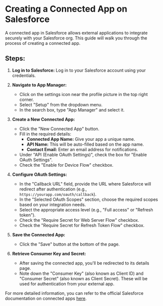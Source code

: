 # Creating a Connected App on Salesforce

A connected app in Salesforce allows external applications to integrate securely with your Salesforce org. This guide will walk you through the process of creating a connected app.

## Steps:

1. **Log in to Salesforce:**
   Log in to your Salesforce account using your credentials.

2. **Navigate to App Manager:**
   - Click on the settings icon near the profile picture in the top right corner.
   - Select "Setup" from the dropdown menu.
   - In the search box, type "App Manager" and select it.

3. **Create a New Connected App:**
   - Click the "New Connected App" button.
   - Fill in the required details:
     - **Connected App Name:** Give your app a unique name.
     - **API Name:** This will be auto-filled based on the app name.
     - **Contact Email:** Enter an email address for notifications.
   - Under "API (Enable OAuth Settings)", check the box for "Enable OAuth Settings".
   - Check the "Enable for Device Flow" checkbox.

4. **Configure OAuth Settings:**
   - In the "Callback URL" field, provide the URL where Salesforce will redirect after authentication (e.g., `https://yourapp.com/oauth/callback`).
   - In the "Selected OAuth Scopes" section, choose the required scopes based on your integration needs.
   - Select the appropriate access level (e.g., "Full access" or "Refresh token").
   - Check the "Require Secret for Web Server Flow" checkbox.
   - Check the "Require Secret for Refresh Token Flow" checkbox.

5. **Save the Connected App:**
   - Click the "Save" button at the bottom of the page.

6. **Retrieve Consumer Key and Secret:**
   - After saving the connected app, you'll be redirected to its details page.
   - Note down the "Consumer Key" (also known as Client ID) and "Consumer Secret" (also known as Client Secret). These will be used for authentication from your external app.

For more detailed information, you can refer to the official Salesforce documentation on connected apps [here](#https://help.salesforce.com/s/articleView?id=sf.connected_app_create.htm&type=5).
